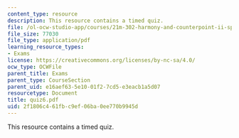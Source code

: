 ```yaml
---
content_type: resource
description: This resource contains a timed quiz.
file: /ol-ocw-studio-app/courses/21m-302-harmony-and-counterpoint-ii-spring-2005/2f1806c461fbc9ef06ba0ee770b9945d_quiz6.pdf
file_size: 77030
file_type: application/pdf
learning_resource_types:
- Exams
license: https://creativecommons.org/licenses/by-nc-sa/4.0/
ocw_type: OCWFile
parent_title: Exams
parent_type: CourseSection
parent_uid: e16aef63-5e10-01f2-7cd5-e3eacb1a5d07
resourcetype: Document
title: quiz6.pdf
uid: 2f1806c4-61fb-c9ef-06ba-0ee770b9945d
---
```

This resource contains a timed quiz.